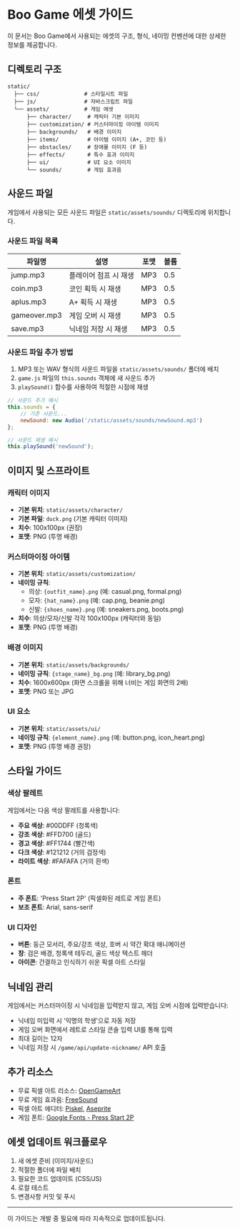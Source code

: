 # Boo Game 에셋 가이드

이 문서는 Boo Game에서 사용되는 에셋의 구조, 형식, 네이밍 컨벤션에 대한 상세한 정보를 제공합니다.

## 디렉토리 구조

```
static/
  ├── css/              # 스타일시트 파일
  ├── js/               # 자바스크립트 파일
  └── assets/           # 게임 에셋
      ├── character/     # 캐릭터 기본 이미지
      ├── customization/ # 커스터마이징 아이템 이미지
      ├── backgrounds/   # 배경 이미지
      ├── items/         # 아이템 이미지 (A+, 코인 등)
      ├── obstacles/     # 장애물 이미지 (F 등)
      ├── effects/       # 특수 효과 이미지
      ├── ui/            # UI 요소 이미지
      └── sounds/        # 게임 효과음
```

## 사운드 파일

게임에서 사용되는 모든 사운드 파일은 `static/assets/sounds/` 디렉토리에 위치합니다.

### 사운드 파일 목록

| 파일명 | 설명 | 포맷 | 볼륨 |
|--------|------|------|------|
| jump.mp3 | 플레이어 점프 시 재생 | MP3 | 0.5 |
| coin.mp3 | 코인 획득 시 재생 | MP3 | 0.5 |
| aplus.mp3 | A+ 획득 시 재생 | MP3 | 0.5 |
| gameover.mp3 | 게임 오버 시 재생 | MP3 | 0.5 |
| save.mp3 | 닉네임 저장 시 재생 | MP3 | 0.5 |

### 사운드 파일 추가 방법

1. MP3 또는 WAV 형식의 사운드 파일을 `static/assets/sounds/` 폴더에 배치
2. `game.js` 파일의 `this.sounds` 객체에 새 사운드 추가
3. `playSound()` 함수를 사용하여 적절한 시점에 재생

```javascript
// 사운드 추가 예시
this.sounds = {
    // 기존 사운드...
    newSound: new Audio('/static/assets/sounds/newSound.mp3')
};

// 사운드 재생 예시
this.playSound('newSound');
```

## 이미지 및 스프라이트

### 캐릭터 이미지

- **기본 위치**: `static/assets/character/`
- **기본 파일**: `duck.png` (기본 캐릭터 이미지)
- **치수**: 100x100px (권장)
- **포맷**: PNG (투명 배경)

### 커스터마이징 아이템

- **기본 위치**: `static/assets/customization/`
- **네이밍 규칙**: 
  - 의상: `{outfit_name}.png` (예: casual.png, formal.png)
  - 모자: `{hat_name}.png` (예: cap.png, beanie.png)
  - 신발: `{shoes_name}.png` (예: sneakers.png, boots.png)
- **치수**: 의상/모자/신발 각각 100x100px (캐릭터와 동일)
- **포맷**: PNG (투명 배경)

### 배경 이미지

- **기본 위치**: `static/assets/backgrounds/`
- **네이밍 규칙**: `{stage_name}_bg.png` (예: library_bg.png)
- **치수**: 1600x600px (화면 스크롤을 위해 너비는 게임 화면의 2배)
- **포맷**: PNG 또는 JPG

### UI 요소

- **기본 위치**: `static/assets/ui/`
- **네이밍 규칙**: `{element_name}.png` (예: button.png, icon_heart.png)
- **포맷**: PNG (투명 배경 권장)

## 스타일 가이드

### 색상 팔레트

게임에서는 다음 색상 팔레트를 사용합니다:

- **주요 색상**: #00DDFF (청록색)
- **강조 색상**: #FFD700 (골드)
- **경고 색상**: #FF1744 (빨간색)
- **다크 색상**: #121212 (거의 검정색)
- **라이트 색상**: #FAFAFA (거의 흰색)

### 폰트

- **주 폰트**: 'Press Start 2P' (픽셀화된 레트로 게임 폰트)
- **보조 폰트**: Arial, sans-serif

### UI 디자인

- **버튼**: 둥근 모서리, 주요/강조 색상, 호버 시 약간 확대 애니메이션
- **창**: 검은 배경, 청록색 테두리, 골드 색상 텍스트 헤더
- **아이콘**: 간결하고 인식하기 쉬운 픽셀 아트 스타일

## 닉네임 관리

게임에서는 커스터마이징 시 닉네임을 입력받지 않고, 게임 오버 시점에 입력받습니다:

- 닉네임 미입력 시 '익명의 학생'으로 자동 저장
- 게임 오버 화면에서 레트로 스타일 콘솔 입력 UI를 통해 입력
- 최대 길이는 12자
- 닉네임 저장 시 `/game/api/update-nickname/` API 호출

## 추가 리소스

- 무료 픽셀 아트 리소스: [OpenGameArt](https://opengameart.org/)
- 무료 게임 효과음: [FreeSound](https://freesound.org/)
- 픽셀 아트 에디터: [Piskel](https://www.piskelapp.com/), [Aseprite](https://www.aseprite.org/)
- 게임 폰트: [Google Fonts - Press Start 2P](https://fonts.google.com/specimen/Press+Start+2P)

## 에셋 업데이트 워크플로우

1. 새 에셋 준비 (이미지/사운드)
2. 적절한 폴더에 파일 배치
3. 필요한 코드 업데이트 (CSS/JS)
4. 로컬 테스트
5. 변경사항 커밋 및 푸시

---

이 가이드는 개발 중 필요에 따라 지속적으로 업데이트됩니다. 